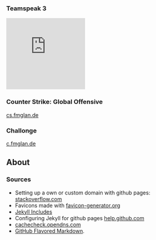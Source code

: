 ### Teamspeak 3
<iframe allowtransparency="true" src="https://server.nitrado.net/teamspeak/view/5047172?fgcolor=000000" style="height:190px;width:210px;" scrolling="auto" frameborder="0">Your Browser will not show Iframes </iframe>



### Counter Strike: Global Offensive
[cs.fmglan.de](steam://connect/cs.fmglan.de)

### Challonge
[c.fmglan.de](c.fmglan.de)

## About
### Sources
- Setting up a own or custom domain with github pages: [stackoverflow.com](https://stackoverflow.com/questions/9082499/custom-domain-for-github-project-pages)
- Favicons made with [favicon-generator.org](https://www.favicon-generator.org/)
- [Jekyll Includes](https://jekyllrb.com/docs/includes/)
- Configuring Jekyll for github pages [help.github.com](https://help.github.com/en/github/working-with-github-pages/about-github-pages-and-jekyll#configuring-jekyll-in-your-github-pages-site)
- [cachecheck.opendns.com](https://cachecheck.opendns.com/)
- [GitHub Flavored Markdown](https://guides.github.com/features/mastering-markdown/).
